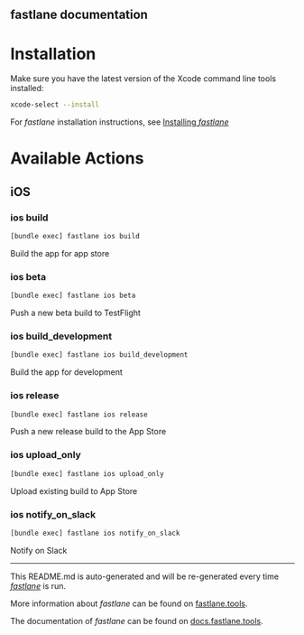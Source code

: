 fastlane documentation
----

# Installation

Make sure you have the latest version of the Xcode command line tools installed:

```sh
xcode-select --install
```

For _fastlane_ installation instructions, see [Installing _fastlane_](https://docs.fastlane.tools/#installing-fastlane)

# Available Actions

## iOS

### ios build

```sh
[bundle exec] fastlane ios build
```

Build the app for app store

### ios beta

```sh
[bundle exec] fastlane ios beta
```

Push a new beta build to TestFlight

### ios build_development

```sh
[bundle exec] fastlane ios build_development
```

Build the app for development

### ios release

```sh
[bundle exec] fastlane ios release
```

Push a new release build to the App Store

### ios upload_only

```sh
[bundle exec] fastlane ios upload_only
```

Upload existing build to App Store

### ios notify_on_slack

```sh
[bundle exec] fastlane ios notify_on_slack
```

Notify on Slack

----

This README.md is auto-generated and will be re-generated every time [_fastlane_](https://fastlane.tools) is run.

More information about _fastlane_ can be found on [fastlane.tools](https://fastlane.tools).

The documentation of _fastlane_ can be found on [docs.fastlane.tools](https://docs.fastlane.tools).
